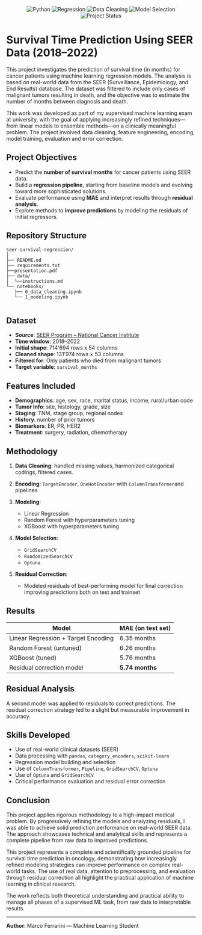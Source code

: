 
<p align="center">
  <img src="https://img.shields.io/badge/Python-3.10+-blue?logo=python" alt="Python">
  <img src="https://img.shields.io/badge/ML%20Task-Regression-orange" alt="Regression">
  <img src="https://img.shields.io/badge/Data%20Cleaning-Missing%20Values%2C%20Encoding-brightgreen" alt="Data Cleaning">
  <img src="https://img.shields.io/badge/Model%20Selection-GridSearchCV%2C%20Optuna-blueviolet" alt="Model Selection">
  <img src="https://img.shields.io/badge/Project%20Status-Completed-success" alt="Project Status">
</p>

# Survival Time Prediction Using SEER Data (2018–2022)

This project investigates the prediction of survival time (in months) for cancer patients using machine learning regression models. The analysis is based on real-world data from the SEER (Surveillance, Epidemiology, and End Results) database. The dataset was filtered to include only cases of malignant tumors resulting in death, and the objective was to estimate the number of months between diagnosis and death.

This work was developed as part of my supervised machine learning exam at university, with the goal of applying increasingly refined techniques—from linear models to ensemble methods—on a clinically meaningful problem. The project involved data cleaning, feature engineering, encoding, model training, evaluation and error correction.

## Project Objectives

- Predict the **number of survival months** for cancer patients using SEER data.
- Build a **regression pipeline**, starting from baseline models and evolving toward more sophisticated solutions.
- Evaluate performance using **MAE** and interpret results through **residual analysis**.
- Explore methods to **improve predictions** by modeling the residuals of initial regressors.

## Repository Structure

```
seer-survival-regression/
│
├── README.md
├── requirements.txt
├──presentation.pdf
├── data/
│  └──instructions.md     
└── notebooks/
   ├── 0_data_cleaning.ipynb
   └── 1_modeling.ipynb


```

## Dataset

- **Source**: [SEER Program – National Cancer Institute](https://seer.cancer.gov/)
- **Time window**: 2018–2022
- **Initial shape**: 714'694 rows x 54 columns 
- **Cleaned shape**: 131'974 rows × 53 columns
- **Filtered for**: Only patients who died from malignant tumors
- **Target variable**: `survival_months`

## Features Included

- **Demographics**: age, sex, race, marital status, income, rural/urban code
- **Tumor Info**: site, histology, grade, size
- **Staging**: TNM, stage group, regional nodes
- **History**: number of prior tumors
- **Biomarkers**: ER, PR, HER2
- **Treatment**: surgery, radiation, chemotherapy

##  Methodology

1. **Data Cleaning**: handled missing values, harmonized categorical codings, filtered cases. 
2. **Encoding**: `TargetEncoder`, `OneHotEncoder` with `ColumnTransformer`and pipelines
3. **Modeling**:
   - Linear Regression
   - Random Forest with hyperparameters tuning
   - XGBoost with hyperparameters tuning 
4. **Model Selection**:
   - `GridSearchCV`
   - `RandomizedSearchCV` 
   - `Optuna`
   
5. **Residual Correction**:
   - Modeled residuals of best-performing model for final correction improving predictions both on test and trainset

## Results

| Model                               | MAE (on test set) |
|-------------------------------------|-------------------|
| Linear Regression + Target Encoding | 6.35 months       |
| Random Forest (untuned)             | 6.26 months       |
| XGBoost (tuned)                     | 5.76 months       |
| Residual correction model           | **5.74 months**   |


## Residual Analysis

A second model was applied to residuals to correct predictions.
The residual correction strategy led to a slight but measurable improvement in accuracy.


## Skills Developed
- Use of real-world clinical datasets (SEER)
- Data processing with `pandas`, `category_encoders`, `scikit-learn`
- Regression model building and selection
- Use of `ColumnTransformer`, `Pipeline`, `GridSearchCV`, `Optuna`
- Use of `Optuna` and `GridSearchCV`
- Critical performance evaluation and residual error correction



## Conclusion

This project applies rigorous methodology to a high-impact medical problem. By progressively refining the models and analyzing residuals, I was able to achieve solid prediction performance on real-world SEER data. The approach showcases technical and analytical skills and represents a complete pipeline from raw data to improved predictions.

This project represents a complete and scientifically grounded pipeline for survival time prediction in oncology, demonstrating how increasingly refined modeling strategies can improve performance on complex real-world tasks. The use of real data, attention to preprocessing, and evaluation through residual correction all highlight the practical application of machine learning in clinical research.

The work reflects both theoretical understanding and practical ability to manage all phases of a supervised ML task, from raw data to interpretable results.

---
**Author**: Marco Ferrarini — Machine Learning Student

